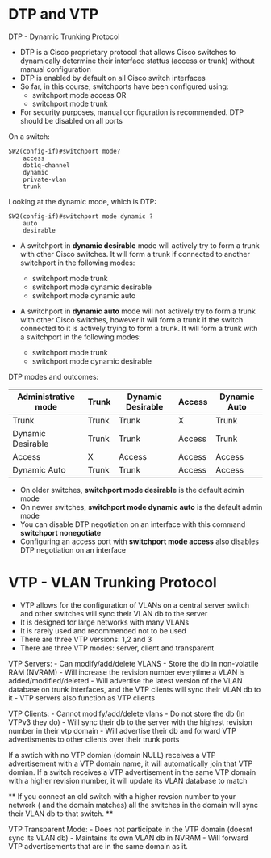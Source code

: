 
# DTP and VTP

DTP - Dynamic Trunking Protocol

- DTP is a Cisco proprietary protocol that allows Cisco switches to dynamically determine their interface stattus (access or trunk) without manual configuration
- DTP is enabled by default on all Cisco switch interfaces
- So far, in this course, switchports have been configured using:
	- switchport mode access OR
	- switchport mode trunk
- For security purposes, manual configuration is recommended. DTP should be disabled on all ports

On a switch:
```
SW2(config-if)#switchport mode?
	access
	dot1q-channel
    dynamic
    private-vlan
    trunk
```

Looking at the dynamic mode, which is DTP:
```
SW2(config-if)#switchport mode dynamic ?
	auto
	desirable
```

* A switchport in **dynamic desirable** mode will actively try to form a trunk with other Cisco switches. It will form a trunk if connected to another switchport in the following modes:
	* switchport mode trunk
	* switchport mode dynamic desirable
	* switchport mode dynamic auto


* A switchport in **dynamic auto** mode will not actively try to form a trunk with other Cisco switches, however it will form a trunk if the switch connected to it is actively trying to form a trunk. It will form a trunk with a switchport in the following modes:
	* switchport mode trunk
	* switchport mode dynamic desirable

DTP modes and outcomes:

| Administrative  mode | Trunk | Dynamic  Desirable | Access | Dynamic Auto |
|----------------------|-------|--------------------|--------|--------------|
| Trunk                | Trunk | Trunk              | X      | Trunk        |
| Dynamic Desirable    | Trunk | Trunk              | Access | Trunk        |
| Access               | X     | Access             | Access | Access       |
| Dynamic Auto         | Trunk | Trunk              | Access | Access       |

- On older switches, **switchport mode desirable** is the default admin mode
- On newer switches, **switchport mode dynamic auto** is the default admin mode
- You can disable DTP negotiation on an interface with this command **switchport nonegotiate**
- Configuring an access port with **switchport mode access** also disables DTP negotiation on an interface


# VTP - VLAN Trunking Protocol

- VTP allows for the configuration of VLANs on a central server switch and other switches will sync their VLAN db to the server
- It is designed for large networks with many VLANs
- It is rarely used and recommended not to be used
- There are three VTP versions: 1,2 and 3
- There are three VTP modes: server, client and transparent

VTP Servers:
	- Can modify/add/delete VLANS
	- Store the db in non-volatile RAM (NVRAM)
	- Will increase the revision number everytime a VLAN is added/modified/deleted
	- Will advertise the latest version of the VLAN database on trunk interfaces, and the VTP clients will sync their VLAN db to it
	- VTP servers also function as VTP clients

VTP Clients:
	- Cannot modify/add/delete vlans
	- Do not store the db (In VTPv3 they do)
	- Will sync their db to the server with the highest revision number in their vtp domain
	- Will advertise their db and forward VTP advertisments to other clients over their trunk ports

If a swtich with no VTP domian (domain NULL) receives a VTP advertisement with a VTP domain name, it will automatically join that VTP domian.
If a switch receives a VTP advertisement in the same VTP domain with a higher revision number, it will update its VLAN database to match

** If you connect an old switch with a higher revsion number to your network ( and the domain matches) all the switches in the domain will sync their VLAN db to that switch. **

VTP Transparent Mode:
	- Does not participate in the VTP domain (doesnt sync its VLAN db)
	- Maintains its own VLAN db in NVRAM
	- Will forward VTP advertisements that are in the same domain as it.


